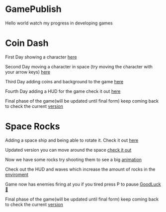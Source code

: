 # GamePublish
Hello world watch my progress in developing games

# Coin Dash
First Day showing a character [here](coindash/player_scene/) 


Second Day moving a character in space (try moving the character with your arrow keys) [here](coindash/player_sceneb/)


Third Day adding coins and background to the game [here](coindash/player_scenec/)

Fourth Day adding a HUD for the game check it out [here](coindash/player_scened/)

Final phase of the game(will be updated until final form) keep coming back to check the current [version](coindash/player_scenee/)

# Space Rocks
Adding a space ship and being able to rotate it. Check it out [here](spacerocks/space_rocks/)

Updated version you can move around the space [check it out](spacerocks/spacerocks_a/)

Now we have some rocks try shooting them to see a big [animation](spacerocks/spacerocks2)

Check out the HUD and waves which increase the amount of rocks in the [enviroment](spacerocks/spacerocks3)

Game now has enemies firing at you if you tired press P to pause [GoodLuck🫶](spacerocks/spacerocks4)

Final phase of the game(will be updated until final form) keep coming back to check the current [version](spacerocks/spacerocksf
)
